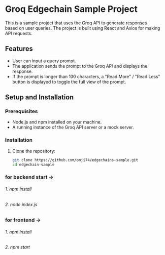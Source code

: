 # Groq Edgechain Sample Project

This is a sample project that uses the Groq API to generate responses based on user queries. The project is built using React and Axios for making API requests.

## Features

- User can input a query prompt.
- The application sends the prompt to the Groq API and displays the response.
- If the prompt is longer than 100 characters, a "Read More" / "Read Less" button is displayed to toggle the full view of the prompt.

## Setup and Installation

### Prerequisites

- Node.js and npm installed on your machine.
- A running instance of the Groq API server or a mock server.

### Installation

1. Clone the repository:
   ```bash
   git clone https://github.com/omji74/edgechains-sample.git
   cd edgechain-sample

 ### for backend start ->
 ###### 1. npm install
 ###### 2. node index.js
 ### for frontend  ->
 ###### 1. npm install
 ###### 2. npm start